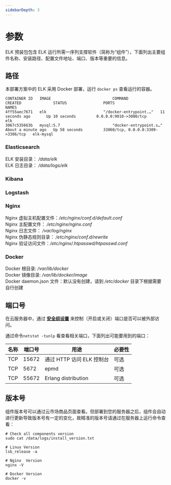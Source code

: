 ```yaml
---
sidebarDepth: 3
---
```


# 参数

ELK 预装包包含 ELK 运行所需一序列支撑软件（简称为“组件”），下面列出主要组件名称、安装路径、配置文件地址、端口、版本等重要的信息。

## 路径

本部署方案中的 ELK 采用 Docker 部署，运行 `docker ps` 查看运行的容器。
```
CONTAINER ID   IMAGE                           COMMAND                  CREATED              STATUS                PORTS                               NAMES
4ff55aec7671   elk                         "/docker-entrypoint.…"   11 seconds ago       Up 10 seconds         0.0.0.0:9010->3000/tcp              elk
3067c535663b   mysql:5.7                       "docker-entrypoint.s…"   About a minute ago   Up 58 seconds         33060/tcp, 0.0.0.0:3309->3306/tcp   elk-mysql
```

### Elasticsearch

ELK 安装目录： */data/elk*  
ELK 日志目录： */data/logs/elk*  


### Kibana

### Logstash

### Nginx

Nginx 虚拟主机配置文件：*/etc/nginx/conf.d/default.conf*  
Nginx 主配置文件： */etc/nginx/nginx.conf*  
Nginx 日志文件： */var/log/nginx*  
Nginx 伪静态规则目录： */etc/nginx/conf.d/rewrite*  
Nginx 验证访问文件：*/etc/nginx/.htpasswd/htpasswd.conf*  

### Docker

Docker 根目录: */var/lib/docker*  
Docker 镜像目录: */var/lib/docker/image*   
Docker daemon.json 文件：默认没有创建，请到 */etc/docker* 目录下根据需要自行创建   

## 端口号

在云服务器中，通过 **[安全组设置](https://support.websoft9.com/docs/faq/zh/tech-instance.html)** 来控制（开启或关闭）端口是否可以被外部访问。 

通过命令`netstat -tunlp` 看查看相关端口，下面列出可能要用到的端口：

| 名称 | 端口号 | 用途 |  必要性 |
| --- | --- | --- | --- |
| TCP | 15672 | 通过 HTTP 访问 ELK 控制台 | 可选 |
| TCP | 5672 | epmd | 可选 |
| TCP | 55672 | Erlang distribution | 可选 |

## 版本号

组件版本号可以通过云市场商品页面查看。但部署到您的服务器之后，组件会自动进行更新导致版本号有一定的变化，故精准的版本号请通过在服务器上运行命令查看：

```shell
# Check all components version
sudo cat /data/logs/install_version.txt

# Linux Version
lsb_release -a

# Nginx  Version
nginx -V

# Docker Version
docker -v
```
